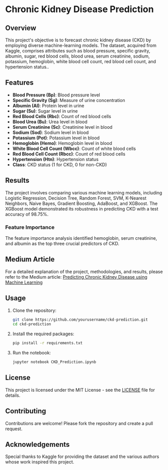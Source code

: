 # Chronic Kidney Disease Prediction

## Overview
This project's objective is to forecast chronic kidney disease (CKD) by employing diverse machine-learning models. The dataset, acquired from Kaggle, comprises attributes such as blood pressure, specific gravity, albumin, sugar, red blood cells, blood urea, serum creatinine, sodium, potassium, hemoglobin, white blood cell count, red blood cell count, and hypertension status..

## Features
- **Blood Pressure (Bp)**: Blood pressure level
- **Specific Gravity (Sg)**: Measure of urine concentration
- **Albumin (Al)**: Protein level in urine
- **Sugar (Su)**: Sugar level in urine
- **Red Blood Cells (Rbc)**: Count of red blood cells
- **Blood Urea (Bu)**: Urea level in blood
- **Serum Creatinine (Sc)**: Creatinine level in blood
- **Sodium (Sod)**: Sodium level in blood
- **Potassium (Pot)**: Potassium level in blood
- **Hemoglobin (Hemo)**: Hemoglobin level in blood
- **White Blood Cell Count (Wbcc)**: Count of white blood cells
- **Red Blood Cell Count (Rbcc)**: Count of red blood cells
- **Hypertension (Htn)**: Hypertension status
- **Class**: CKD status (1 for CKD, 0 for non-CKD)

## Results
The project involves comparing various machine learning models, including Logistic Regression, Decision Tree, Random Forest, SVM, K-Nearest Neighbors, Naive Bayes, Gradient Boosting, AdaBoost, and XGBoost. The XGBoost model demonstrated its robustness in predicting CKD with a test accuracy of 98.75%.

### Feature Importance
The feature importance analysis identified hemoglobin, serum creatinine, and albumin as the top three crucial predictors of CKD.

## Medium Article
For a detailed explanation of the project, methodologies, and results, please refer to the Medium article: [Predicting Chronic Kidney Disease using Machine Learning](https://medium.com/@j.pollyn/predicting-chronic-kidney-disease-using-machine-learning-57941b08f498)

## Usage
1. Clone the repository:
    ```bash
    git clone https://github.com/yourusername/ckd-prediction.git
    cd ckd-prediction
    ```

2. Install the required packages:
    ```bash
    pip install -r requirements.txt
    ```

3. Run the notebook:
    ```bash
    jupyter notebook CKD_Prediction.ipynb
    ```

## License
This project is licensed under the MIT License - see the [LICENSE](LICENSE) file for details.

## Contributing
Contributions are welcome! Please fork the repository and create a pull request.

## Acknowledgements
Special thanks to Kaggle for providing the dataset and the various authors whose work inspired this project.

